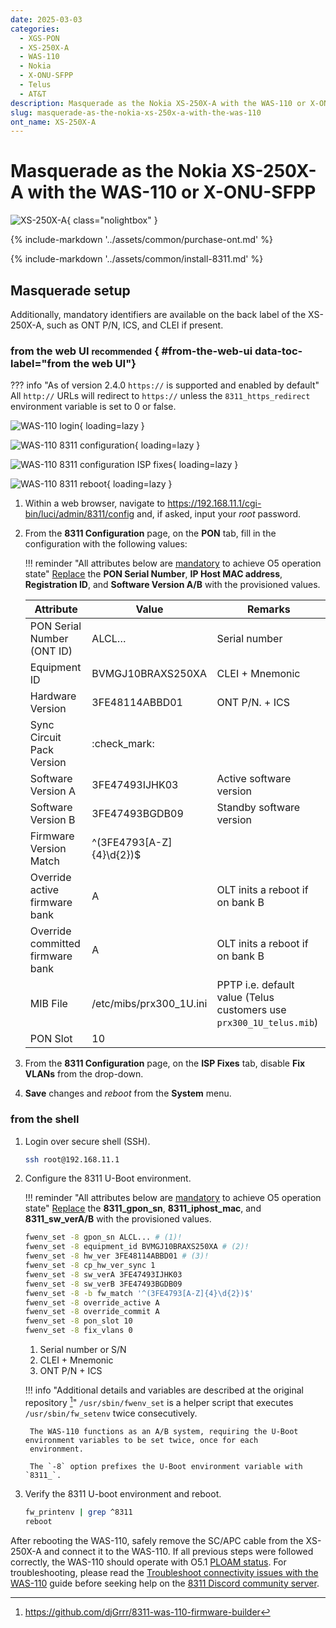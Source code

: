 ```yaml
---
date: 2025-03-03
categories:
  - XGS-PON
  - XS-250X-A
  - WAS-110
  - Nokia
  - X-ONU-SFPP
  - Telus
  - AT&T
description: Masquerade as the Nokia XS-250X-A with the WAS-110 or X-ONU-SFPP
slug: masquerade-as-the-nokia-xs-250x-a-with-the-was-110
ont_name: XS-250X-A
---
```


# Masquerade as the Nokia XS-250X-A with the WAS-110 or X-ONU-SFPP

![XS-250X-A](masquerade-as-the-nokia-xs-250x-a-with-the-was-110/bypass_xs250xa.webp){ class="nolightbox" }

<!-- more -->
<!-- nocont -->

{% include-markdown '../assets/common/purchase-ont.md' %}

{% include-markdown '../assets/common/install-8311.md' %}

## Masquerade setup

Additionally, mandatory identifiers are available on the back label of the XS-250X-A, such as ONT P/N, ICS, and CLEI if
present.

### from the web UI <small>recommended</small> { #from-the-web-ui data-toc-label="from the web UI"}

??? info "As of version 2.4.0 `https://` is supported and enabled by default"
    All `http://` URLs will redirect to `https://` unless the `8311_https_redirect` environment variable is set to
    0 or false.

<div class="swiper" markdown>

<div class="swiper-slide" markdown>

![WAS-110 login](shared-assets/was_110_luci_login.webp){ loading=lazy }

</div>

<div class="swiper-slide" markdown>

![WAS-110 8311 configuration](shared-assets/was_110_luci_config.webp){ loading=lazy }

</div>

<div class="swiper-slide" markdown>

![WAS-110 8311 configuration ISP fixes](shared-assets/was_110_luci_config_fixes.webp){ loading=lazy }

</div>

<div class="swiper-slide" markdown>

![WAS-110 8311 reboot](shared-assets/was_110_luci_reboot.webp){ loading=lazy }

</div>

</div>

1. Within a web browser, navigate to
   <https://192.168.11.1/cgi-bin/luci/admin/8311/config>
   and, if asked, input your <em>root</em> password.

2. From the __8311 Configuration__ page, on the __PON__ tab, fill in the configuration with the following values:

    !!! reminder "All attributes below are <ins>mandatory</ins> to achieve O5 operation state"
        <ins>Replace</ins> the __PON Serial Number__, __IP Host MAC address__, __Registration ID__, and
        __Software Version A/B__ with the provisioned values.

    | Attribute                        | Value                         | Remarks                                    |
    | -------------------------------- | ----------------------------- | ------------------------------------------ |
    | PON Serial Number (ONT ID)       | ALCL&hellip;                  | Serial number                              |
    | Equipment ID                     | BVMGJ10BRAXS250XA             | CLEI + Mnemonic                            |
    | Hardware Version                 | 3FE48114ABBD01                | ONT P/N. + ICS                             |
    | Sync Circuit Pack Version        | :check_mark:                  |                                            |
    | Software Version A               | 3FE47493IJHK03                | Active software version                    |
    | Software Version B               | 3FE47493BGDB09                | Standby software version                   |
    | Firmware Version Match           | ^(3FE4793[A-Z]{4}\d{2})$      |                                            |
    | Override active firmware bank    | A                             | OLT inits a reboot if on bank B            |
    | Override committed firmware bank | A                             | OLT inits a reboot if on bank B            |
    | MIB File                         | /etc/mibs/prx300_1U.ini       | PPTP i.e. default value (Telus customers use `prx300_1U_telus.mib`) |
    | PON Slot                         | 10                            |                                            |

3. From the __8311 Configuration__ page, on the __ISP Fixes__ tab, disable __Fix VLANs__ from the drop-down.

4. __Save__ changes and *reboot* from the __System__ menu.

### from the shell

1. Login over secure shell (SSH).

    ``` sh
    ssh root@192.168.11.1
    ```

2. Configure the 8311 U-Boot environment.

    !!! reminder "All attributes below are <ins>mandatory</ins> to achieve O5 operation state"
        <ins>Replace</ins> the __8311_gpon_sn__, __8311_iphost_mac__, and __8311_sw_verA/B__ with
        the provisioned values.


    ``` sh
    fwenv_set -8 gpon_sn ALCL... # (1)!
    fwenv_set -8 equipment_id BVMGJ10BRAXS250XA # (2)!
    fwenv_set -8 hw_ver 3FE48114ABBD01 # (3)!
    fwenv_set -8 cp_hw_ver_sync 1
    fwenv_set -8 sw_verA 3FE47493IJHK03
    fwenv_set -8 sw_verB 3FE47493BGDB09
    fwenv_set -8 -b fw_match '^(3FE4793[A-Z]{4}\d{2})$'
    fwenv_set -8 override_active A
    fwenv_set -8 override_commit A
    fwenv_set -8 pon_slot 10
    fwenv_set -8 fix_vlans 0
    ```

    1. Serial number or S/N
    2. CLEI + Mnemonic
    3. ONT P/N + ICS

    !!! info "Additional details and variables are described at the original repository [^1]"
        `/usr/sbin/fwenv_set` is a helper script that executes `/usr/sbin/fw_setenv` twice consecutively.

        The WAS-110 functions as an A/B system, requiring the U-Boot environment variables to be set twice, once for each
        environment.

        The `-8` option prefixes the U-Boot environment variable with `8311_`.

3. Verify the 8311 U-boot environment and reboot.

    ``` sh
    fw_printenv | grep ^8311
    reboot
    ```

After rebooting the WAS-110, safely remove the SC/APC cable from the XS-250X-A and connect it to the
WAS-110. If all previous steps were followed correctly, the WAS-110 should operate with O5.1 [PLOAM status].
For troubleshooting, please read the [Troubleshoot connectivity issues with the WAS-110] guide before seeking help on
the [8311 Discord community server].

  [PLOAM status]: troubleshoot-connectivity-issues-with-the-was-110.md#ploam-status
  [Troubleshoot connectivity issues with the WAS-110]: troubleshoot-connectivity-issues-with-the-was-110.md
  [8311 Discord community server]: https://discord.com/servers/8311-886329492438671420
  [WAS-110]: ../xgs-pon/ont/bfw-solutions/was-110.md
  [X-ONU-SFPP]: ../xgs-pon/ont/potron-technology/x-onu-sfpp.md

[^1]: <https://github.com/djGrrr/8311-was-110-firmware-builder>
